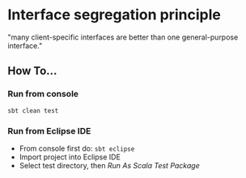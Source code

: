 # Interface segregation principle
"many client-specific interfaces are better than one general-purpose interface."

## How To...
### Run from console
`sbt clean test`

### Run from Eclipse IDE
- From console first do: `sbt eclipse`
- Import project into Eclipse IDE
- Select test directory, then *Run As Scala Test Package*


